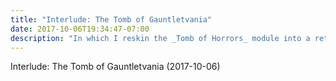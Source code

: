 ```yaml
---
title: "Interlude: The Tomb of Gauntletvania"
date: 2017-10-06T19:34:47-07:00
description: "In which I reskin the _Tomb of Horrors_ module into a retro videogame experience like _Gauntlet_ or _Castlevania_."
---
```


Interlude: The Tomb of Gauntletvania (2017-10-06)
